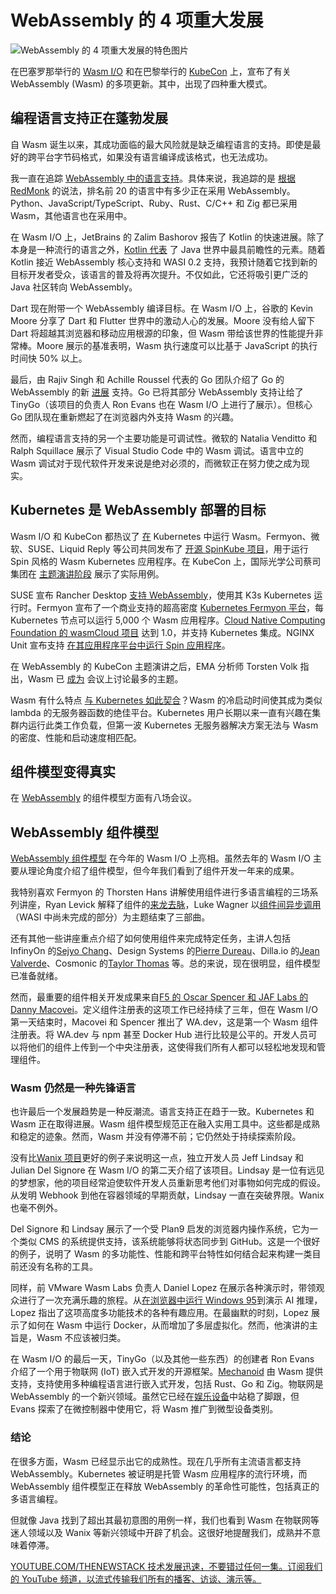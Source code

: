 # WebAssembly 的 4 项重大发展

![WebAssembly 的 4 项重大发展的特色图片](https://cdn.thenewstack.io/media/2024/04/83b6f355-cars-1024x576.jpg)

在巴塞罗那举行的 [Wasm I/O](https://wasmio.tech/) 和在巴黎举行的 [KubeCon](https://events.linuxfoundation.org/kubecon-cloudnativecon-europe/) 上，宣布了有关 WebAssembly (Wasm) 的多项更新。其中，出现了四种重大模式。

## 编程语言支持正在蓬勃发展

自 Wasm 诞生以来，其成功面临的最大风险就是缺乏编程语言的支持。即使是最好的跨平台字节码格式，如果没有语言编译成该格式，也无法成功。

我一直在追踪 [WebAssembly 中的语言支持](https://developer.fermyon.com/wasm-languages/webassembly-language-support)。具体来说，我追踪的是 [根据 RedMonk](https://redmonk.com/rstephens/2024/03/08/top20-jan2024/) 的说法，排名前 20 的语言中有多少正在采用 WebAssembly。Python、JavaScript/TypeScript、Ruby、Rust、C/C++ 和 Zig 都已采用 Wasm，其他语言也在采用中。

在 Wasm I/O 上，JetBrains 的 Zalim Bashorov 报告了 Kotlin 的快速进展。除了本身是一种流行的语言之外，[Kotlin 代表](https://thenewstack.io/kotlin-multiplatform-mobile-from-jetbrains-takes-on-flutter/) 了 Java 世界中最具前瞻性的元素。随着 Kotlin 接近 WebAssembly 核心支持和 WASI 0.2 支持，我预计随着它找到新的目标开发者受众，该语言的普及将再次提升。不仅如此，它还将吸引更广泛的 Java 社区转向 WebAssembly。

Dart 现在附带一个 WebAssembly 编译目标。在 Wasm I/O 上，谷歌的 Kevin Moore 分享了 Dart 和 Flutter 世界中的激动人心的发展。Moore 没有给人留下 Dart 将超越其浏览器和移动应用根源的印象，但 Wasm 带给该世界的性能提升非常棒。Moore 展示的基准表明，Wasm 执行速度可以比基于 JavaScript 的执行时间快 50% 以上。

最后，由 Rajiv Singh 和 Achille Roussel 代表的 Go 团队介绍了 Go 的 WebAssembly 的新 [进展](https://thenewstack.io/webassembly-developers-lust-for-rust-and-assemblyscript-but-not-go/) 支持。Go 已将其部分 WebAssembly 支持让给了 TinyGo（该项目的负责人 Ron Evans 也在 Wasm I/O 上进行了展示）。但核心 Go 团队现在重新燃起了在浏览器内外支持 Wasm 的兴趣。

然而，编程语言支持的另一个主要功能是可调试性。微软的 Natalia Venditto 和 Ralph Squillace 展示了 Visual Studio Code 中的 Wasm 调试。语言中立的 Wasm 调试对于现代软件开发来说是绝对必须的，而微软正在努力使之成为现实。

## Kubernetes 是 WebAssembly 部署的目标

Wasm I/O 和 KubeCon 都热议了 [在](https://thenewstack.io/dev-news-angulars-new-loading-an-ai-compiler-and-js-runs-wasm/) Kubernetes 中运行 Wasm。Fermyon、微软、SUSE、Liquid Reply 等公司共同发布了 [开源 SpinKube 项目](https://www.spinkube.dev/)，用于运行 Spin 风格的 Wasm Kubernetes 应用程序。在 KubeCon 上，国际光学公司蔡司集团在 [主题演讲阶段](https://youtu.be/tu8a-GefJL8?si=Nr_takAmgqp61JjB) 展示了实际用例。

SUSE 宣布 Rancher Desktop [支持 WebAssembly](https://www.suse.com/c/rancher_blog/rancher-desktop-1-13-with-support-for-webassembly-and-more/)，使用其 K3s Kubernetes 运行时。Fermyon 宣布了一个商业支持的超高密度 [Kubernetes Fermyon 平台](https://www.fermyon.com/blog/introducing-spinkube-fermyon-platform-for-k8s)，每 Kubernetes 节点可以运行 5,000 个 Wasm 应用程序。[Cloud Native Computing Foundation 的 wasmCloud 项目](https://wasmcloud.com/blog/wasmcloud-1-brings-components-to-enterprise) 达到 1.0，并支持 Kubernetes 集成。NGINX Unit 宣布支持 [在其应用程序平台中运行 Spin 应用程序](https://unit.nginx.org/news/2024/fermyon-spin-rust-sdk/)。

在 WebAssembly 的 KubeCon 主题演讲之后，EMA 分析师 Torsten Volk 指出，Wasm 已 [成为](https://thenewstack.io/kubecon-europe-webassembly-ebpf-are-huge-for-cloud-native/) 会议上讨论最多的主题。

Wasm 有什么特点 [与 Kubernetes 如此契合](https://thenewstack.io/webassembly/yes-webassembly-can-replace-kubernetes/)？Wasm 的冷启动时间使其成为类似 lambda 的无服务器函数的绝佳平台。Kubernetes 用户长期以来一直有兴趣在集群内运行此类工作负载，但第一波 Kubernetes 无服务器解决方案无法与 Wasm 的密度、性能和启动速度相匹配。

## 组件模型变得真实

在 [WebAssembly](https://thenewstack.io/webassembly/webassembly-component-model-is-here-and-its-a-game-changer/) 的组件模型方面有八场会议。
## WebAssembly 组件模型

[WebAssembly 组件模型](https://component-model.bytecodealliance.org/) 在今年的 Wasm I/O 上亮相。虽然去年的 Wasm I/O 主要从理论角度介绍了组件模型，但今年我们看到了组件开发一年来的成果。

我特别喜欢 Fermyon 的 Thorsten Hans 讲解使用组件进行多语言编程的三场系列讲座，Ryan Levick 解释了组件的[来龙去脉](https://youtu.be/zqfF7Ssa2QI?si=MEzzCF0csQEdMP59)，Luke Wagner 以[组件间异步调用](https://youtu.be/y3x4-nQeXxc?si=gTL0tIZxFrp0aphd)（WASI 中尚未完成的部分）为主题结束了三部曲。

还有其他一些讲座重点介绍了如何使用组件来完成特定任务，主讲人包括 InfinyOn 的[Sejyo Chang](https://www.linkedin.com/in/sehyo/)、Design Systems 的[Pierre Dureau](https://github.com/pdureau)、Dilla.io 的[Jean Valverde](https://www.linkedin.com/in/jean-valverde/?locale=en_US)、Cosmonic 的[Taylor Thomas](https://twitter.com/i/flow/login?redirect_after_login=%2F_oftaylor) 等。总的来说，现在很明显，组件模型已准备就绪。

然而，最重要的组件相关开发成果来自[F5 的 Oscar Spencer 和 JAF Labs 的 Danny Macovei](https://youtu.be/2_-10mRN30s?si=8FIz-ys-KVkU5KAQ)。定义组件注册表的这项工作已经持续了三年，但在 Wasm I/O 第一天结束时，Macovei 和 Spencer 推出了 WA.dev，这是第一个 Wasm 组件注册表。将 WA.dev 与 npm 甚至 Docker Hub 进行比较是公平的。开发人员可以将他们的组件上传到一个中央注册表，这使得我们所有人都可以轻松地发现和管理组件。

### Wasm 仍然是一种先锋语言

也许最后一个发展趋势是一种反潮流。语言支持正在趋于一致。Kubernetes 和 Wasm 正在取得进展。Wasm 组件模型规范正在融入实用工具中。这些都是成熟和稳定的迹象。然而，Wasm 并没有停滞不前；它仍然处于持续探索阶段。

没有比[Wanix 项目](https://wanix.sh/)更好的例子来说明这一点，独立开发人员 Jeff Lindsay 和 Julian Del Signore 在 Wasm I/O 的第二天介绍了该项目。Lindsay 是一位有远见的梦想家，他的项目经常迫使软件开发人员重新思考他们对事物如何完成的假设。从发明 Webhook 到他在容器领域的早期贡献，Lindsay 一直在突破界限。Wanix 也毫不例外。

Del Signore 和 Lindsay 展示了一个受 Plan9 启发的浏览器内操作系统，它为一个类似 CMS 的系统提供支持，该系统能够将状态同步到 GitHub。这是一个很好的例子，说明了 Wasm 的多功能性、性能和跨平台特性如何结合起来构建一类目前还没有名称的工具。

同样，前 VMware Wasm Labs 负责人 Daniel Lopez 在展示各种演示时，带领观众进行了一次充满乐趣的旅程。从[在浏览器中运行 Windows 95](https://copy.sh/v86/)到演示 AI 推理，Lopez 指出了这项高度多功能技术的各种有趣应用。在最幽默的时刻，Lopez 展示了如何在 Wasm 中运行 Docker，从而增加了多层虚拟化。然而，他演讲的主旨是，Wasm 不应该被归类。

在 Wasm I/O 的最后一天，TinyGo（以及其他一些东西）的创建者 Ron Evans 介绍了一个用于物联网 (IoT) 嵌入式开发的开源框架。[Mechanoid](https://github.com/hybridgroup/mechanoid) 由 Wasm 提供支持，支持使用多种编程语言进行嵌入式开发，包括 Rust、Go 和 Zig。物联网是 WebAssembly 的一个新兴领域。虽然它已经在[娱乐设备](https://medium.com/bbc-product-technology/building-a-webassembly-runtime-for-bbc-iplayer-and-enhanced-audience-experiences-7087455808ef)中站稳了脚跟，但 Evans 探索了在微控制器中使用它，将 Wasm 推广到微型设备类别。

### 结论

在很多方面，Wasm 已经显示出它的成熟性。现在几乎所有主流语言都支持 WebAssembly。Kubernetes 被证明是托管 Wasm 应用程序的流行环境，而 WebAssembly 组件模型正在释放 WebAssembly 的革命性可能性，包括真正的多语言编程。

但就像 Java 找到了超出其最初意图的用例一样，我们也看到 Wasm 在物联网等迷人领域以及 Wanix 等新兴领域中开辟了机会。这很好地提醒我们，成熟并不意味着停滞。

[
YOUTUBE.COM/THENEWSTACK
技术发展迅速，不要错过任何一集。订阅我们的 YouTube 频道，以流式传输我们所有的播客、访谈、演示等。
](https://youtube.com/thenewstack?sub_confirmation=1)